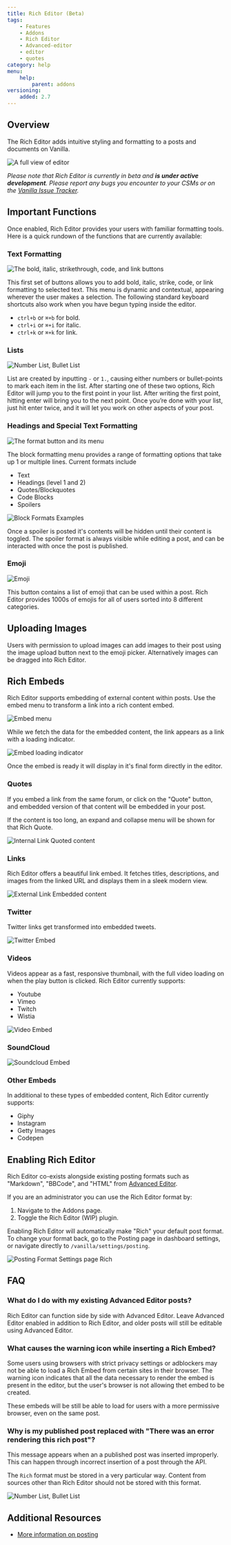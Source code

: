 ```yaml
---
title: Rich Editor (Beta)
tags:
    - Features
    - Addons
    - Rich Editor
    - Advanced-editor
    - editor
    - quotes
category: help
menu:
    help:
        parent: addons
versioning:
    added: 2.7
---
```


## Overview

The Rich Editor adds intuitive styling and formatting to a posts and documents on Vanilla.

![A full view of editor](/img/help/addons/rich-editor/editor-view.png)

_Please note that Rich Editor is currently in beta and **is under active development**. Please report any bugs you encounter to your CSMs or on the [Vanilla Issue Tracker](https://github.com/vanilla/vanilla/issues)._

## Important Functions

Once enabled, Rich Editor provides your users with familiar formatting tools. Here is a quick rundown of the functions that are currently available:

### Text Formatting

![The bold, italic, strikethrough, code, and link buttons](/img/help/addons/rich-editor/inline-formats.png)

This first set of buttons allows you to add bold, italic, strike, code, or link formatting to selected text. This menu is dynamic and contextual, appearing wherever the user makes a selection. The following standard keyboard shortcuts also work when you have begun typing inside the editor.

-  `ctrl+b` or `⌘+b` for bold.
-  `ctrl+i` or `⌘+i` for italic.
-  `ctrl+k` or `⌘+k` for link.

### Lists

![Number List, Bullet List](/img/help/addons/rich-editor/lists.png)

List are created by inputting `-` or `1.`, causing either numbers or bullet-points to mark each item in the list. After starting one of these two options, Rich Editor will jump you to the first point in your list. After writing the first point, hitting enter will bring you to the next point. Once you’re done with your list, just hit enter twice, and it will let you work on other aspects of your post.

### Headings and Special Text Formatting

![The format button and its menu](/img/help/addons/rich-editor/paragraph-menu.png)

The block formatting menu provides a range of formatting options that take up 1 or multiple lines. Current formats include

-   Text
-   Headings (level 1 and 2)
-   Quotes/Blockquotes
-   Code Blocks
-   Spoilers

![Block Formats Examples](/img/help/addons/rich-editor/block-formats.png)

Once a spoiler is posted it's contents will be hidden until their content is toggled. The spoiler format is always visible while editing a post, and can be interacted with once the post is published.

### Emoji

![Emoji](/img/help/addons/rich-editor/emojis.png)

This button contains a list of emoji that can be used within a post. Rich Editor provides 1000s of emojis for all of users sorted into 8 different categories.

## Uploading Images

Users with permission to upload images can add images to their post using the image upload button next to the emoji picker. Alternatively images can be dragged into Rich Editor.

## Rich Embeds

Rich Editor supports embedding of external content within posts. Use the embed menu to transform a link into a rich content embed.

![Embed menu](/img/help/addons/rich-editor/embed-menu.png)

While we fetch the data for the embedded content, the link appears as a link with a loading indicator.

![Embed loading indicator](/img/help/addons/rich-editor/embed-loading.png)

Once the embed is ready it will display in it's final form directly in the editor.

### Quotes

If you embed a link from the same forum, or click on the "Quote" button, and embedded version of that content will be embedded in your post.

If the content is too long, an expand and collapse menu will be shown for that Rich Quote.

![Internal Link Quoted content](/img/help/addons/rich-editor/embed-quote.png)

### Links

Rich Editor offers a beautiful link embed. It fetches titles, descriptions, and images from the linked URL and displays them in a sleek modern view.

![External Link Embedded content](/img/help/addons/rich-editor/embed-site.png)

### Twitter

Twitter links get transformed into embedded tweets.

![Twitter Embed](/img/help/addons/rich-editor/embed-twitter.png)

### Videos

Videos appear as a fast, responsive thumbnail, with the full video loading on when the play button is clicked. Rich Editor currently supports:

-   Youtube
-   Vimeo
-   Twitch
-   Wistia

![Video Embed](/img/help/addons/rich-editor/embed-video.png)

### SoundCloud

![Soundcloud Embed](/img/help/addons/rich-editor/embed-soundcloud.png)

### Other Embeds

In additional to these types of embedded content, Rich Editor currently supports:

-   Giphy
-   Instagram
-   Getty Images
-   Codepen

## Enabling Rich Editor

Rich Editor co-exists alongside existing posting formats such as "Markdown", "BBCode", and "HTML" from [Advanced Editor](/help/addons/advanced-editor).

If you are an administrator you can use the Rich Editor format by:

1. Navigate to the Addons page.
2. Toggle the Rich Editor (WIP) plugin.

Enabling Rich Editor will automatically make "Rich" your default post format. To change your format back, go to the Posting page in dashboard settings, or navigate directly to `/vanilla/settings/posting`.

![Posting Format Settings page Rich](/img/help/addons/rich-editor/post-format-rich.png)

## FAQ

### What do I do with my existing Advanced Editor posts?

Rich Editor can function side by side with Advanced Editor. Leave Advanced Editor enabled in addition to Rich Editor, and older posts will still be editable using Advanced Editor.

### What causes the warning icon while inserting a Rich Embed?

Some users using browsers with strict privacy settings or adblockers may not be able to load a Rich Embed from certain sites in their browser. The warning icon indicates that all the data necessary to render the embed is present in the editor, but the user's browser is not allowing thet embed to be created.

These embeds will be still be able to load for users with a more permissive browser, even on the same post.

### Why is my published post replaced with "There was an error rendering this rich post"?

This message appears when an a published post was inserted improperly. This can happen through incorrect insertion of a post through the API.

The `Rich` format must be stored in a very particular way. Content from sources other than Rich Editor should not be stored with this format.

![Number List, Bullet List](/img/help/addons/rich-editor/rich-render-error.png)


## Additional Resources

-   [More information on posting](http://docs.vanillaforums.com/help/posting/)
